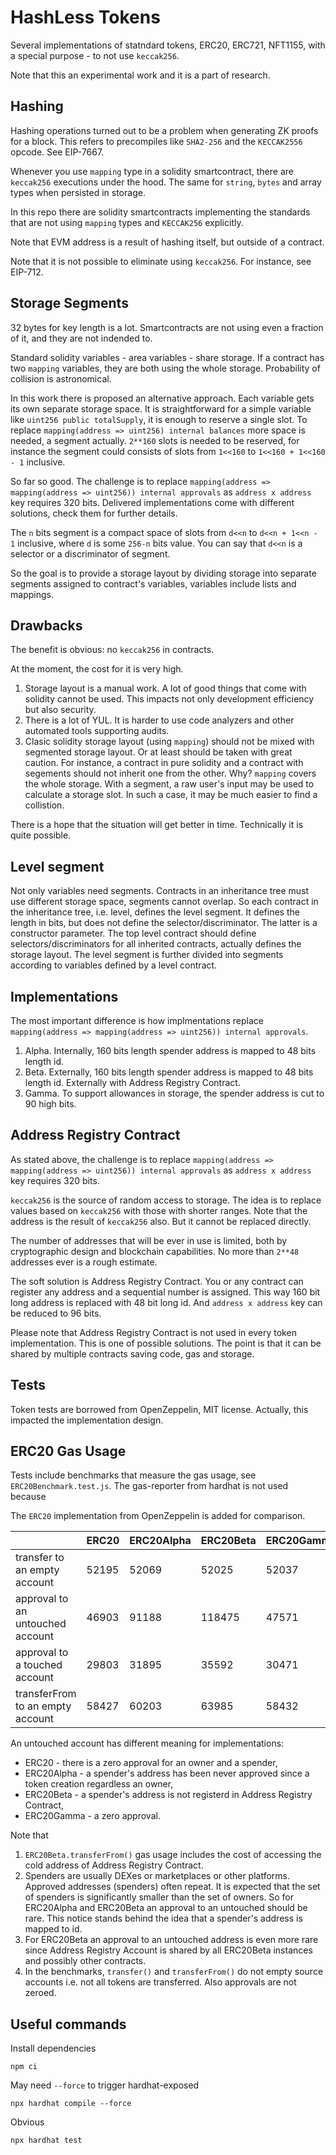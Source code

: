 # HashLess Tokens

Several implementations of statndard tokens, ERC20, ERC721, NFT1155, 
with a special purpose - to not use `keccak256`.

Note that this an experimental work and it is a part of research.

## Hashing

Hashing operations turned out to be a problem when generating ZK proofs for a block.
This refers to precompiles like `SHA2-256` and the `KECCAK2556` opcode.
See EIP-7667.

Whenever you use `mapping` type in a solidity smartcontract,
there are `keccak256` executions under the hood. 
The same for `string`, `bytes` and array types when persisted in storage.

In this repo there are solidity smartcontracts implementing the standards 
that are not using `mapping` types and `KECCAK256` explicitly.

Note that EVM address is a result of hashing itself,
but outside of a contract.

Note that it is not possible to eliminate using `keccak256`.
For instance, see EIP-712.

## Storage Segments

32 bytes for key length is a lot.
Smartcontracts are not using even a fraction of it,
and they are not indended to.

Standard solidity variables - area variables - share storage.
If a contract has two `mapping` variables,
they are both using the whole storage.
Probability of collision is astronomical.

In this work there is proposed an alternative approach.
Each variable gets its own separate storage space.
It is straightforward for a simple variable like
`uint256 public totalSupply`,
it is enough to reserve a single slot.
To replace `mapping(address => uint256) internal balances`
more space is needed, a segment actually.
`2**160` slots is needed to be reserved,
for instance the segment could consists of slots
from `1<<160` to `1<<160 + 1<<160 - 1` inclusive.

So far so good.
The challenge is to replace `mapping(address => mapping(address => uint256)) internal approvals`
as `address x address` key requires 320 bits.
Delivered implementations come with different solutions, check them for further details.

The `n` bits segment is a compact space of slots
from `d<<n` to `d<<n + 1<<n - 1` inclusive,
where `d` is some `256-n` bits value.
You can say that `d<<n` is a selector or a discriminator
of segment.

So the goal is to provide a storage layout
by dividing storage into separate segments
assigned to contract's variables,
variables include lists and mappings.

## Drawbacks

The benefit is obvious: no `keccak256` in contracts.

At the moment, the cost for it is very high.

1. Storage layout is a manual work.
A lot of good things that come with solidity cannot be used.
This impacts not only development efficiency
but also security.
2. There is a lot of YUL.
It is harder to use code analyzers and other automated tools
supporting audits.
3. Clasic solidity storage layout (using `mapping`) should not be mixed
with segmented storage layout.
Or at least should be taken with great caution.
For instance, a contract in pure solidity and a contract with segements
should not inherit one from the other. Why?
`mapping` covers the whole storage. 
With a segment, a raw user's input may be used to calculate a storage slot.
In such a case, it may be much easier to find a collistion.

There is a hope that the situation will get better in time.
Technically it is quite possible.

## Level segment

Not only variables need segments.
Contracts in an inheritance tree must use different storage space,
segments cannot overlap.
So each contract in the inheritance tree, i.e. level,
defines the level segment.
It defines the length in bits, but does not define the selector/discriminator.
The latter is a constructor parameter.
The top level contract should define selectors/discriminators for
all inherited contracts, actually defines the storage layout.
The level segment is further divided into segments according to variables
defined by a level contract.

## Implementations

The most important difference is how implmentations replace 
`mapping(address => mapping(address => uint256)) internal approvals`.

1. Alpha. Internally, 160 bits length spender address is mapped to 48 bits length id. 
2. Beta. Externally, 160 bits length spender address is mapped to 48 bits length id.
Externally with Address Registry Contract.
3. Gamma. To support allowances in storage, the spender address is cut to 90 high bits.

## Address Registry Contract

As stated above,
the challenge is to replace `mapping(address => mapping(address => uint256)) internal approvals`
as `address x address` key requires 320 bits.

`keccak256` is the source of random access to storage.
The idea is to replace values based on `keccak256` with
those with shorter ranges. Note that the address is
the result of `keccak256` also. But it cannot be replaced directly.

The number of addresses that will be ever in use is limited,
both by cryptographic design and blockchain capabilities.
No more than `2**48` addresses ever is a rough estimate.

The soft solution is Address Registry Contract.
You or any contract can register any address
and a sequential number is assigned.
This way 160 bit long address is replaced with 48 bit long id.
And `address x address` key can be reduced to 96 bits.

Please note that Address Registry Contract 
is not used in every token implementation.
This is one of possible solutions.
The point is that it can be shared by multiple contracts
saving code, gas and storage.

## Tests

Token tests are borrowed from OpenZeppelin, MIT license. 
Actually, this impacted the implementation design.

## ERC20 Gas Usage

Tests include benchmarks that measure the gas usage,
see `ERC20Benchmark.test.js`.
The gas-reporter from hardhat is not used
because 

The `ERC20` implementation from OpenZeppelin is added for comparison.

|              | ERC20   | ERC20Alpha | ERC20Beta | ERC20Gamma |
|--------------|---------|------------|-----------|------------|
| transfer to an empty account     | 52195 | 52069 | 52025  | 52037 |
| approval to an untouched account | 46903 | 91188 | 118475 | 47571 |
| approval to a touched account    | 29803 | 31895 | 35592  | 30471 |
| transferFrom to an empty account | 58427 | 60203 | 63985  | 58432 |

An untouched account has different meaning
for implementations:
- ERC20 - there is a zero approval for an owner and a spender,
- ERC20Alpha - a spender's address has been never approved since a token creation regardless an owner,
- ERC20Beta - a spender's address is not registerd in Address Registry Contract,
- ERC20Gamma - a zero approval.

Note that
1. `ERC20Beta.transferFrom()` gas usage includes
the cost of accessing the cold address of Address Registry Contract.
2. Spenders are usually DEXes or marketplaces or other platforms.
Approved addresses (spenders) often repeat.
It is expected that the set of spenders is 
significantly smaller than the set of owners.
So for ERC20Alpha and ERC20Beta an approval
to an untouched should be rare.
This notice stands behind the idea that a spender's
address is mapped to id.
3. For ERC20Beta an approval to an untouched
address is even more rare since
Address Registry Account is shared by 
all ERC20Beta instances and possibly other contracts.
4. In the benchmarks, `transfer()` and `transferFrom()` do not empty source accounts i.e. not all tokens are transferred. 
Also approvals are not zeroed.

## Useful commands

Install dependencies
```shell
npm ci
```

May need `--force` to trigger hardhat-exposed
```shell
npx hardhat compile --force
```

Obvious
```shell
npx hardhat test
```
